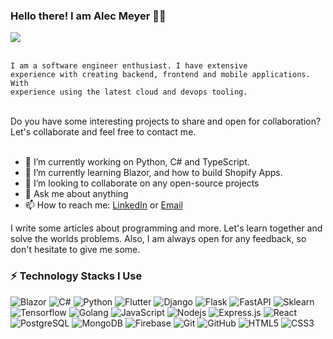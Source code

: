 ### Hello there! I am Alec Meyer 👋😄


<a href='https://www.linkedin.com/in/alec-meyer-linkedin/' target='_blank' rel='noopener' rel='noreferrer'>
  <img src='https://img.shields.io/static/v1?label=LinkedIn&message=Alec%20Meyer&color=blue&style=flat-square&logo=linkedin' />
</a>
</br>
</br>

<code>I am a software engineer enthusiast. I have extensive experience with creating backend, frontend and mobile applications. With experience using the latest cloud and devops tooling.</code>

</br>
Do you have some interesting projects to share and open for collaboration? Let's collaborate and feel free to contact me.</br>
</br>

- 🔭 I’m currently working on Python, C# and TypeScript.
- 🌱 I’m currently learning Blazor, and how to build Shopify Apps.
- 👯 I’m looking to collaborate on any open-source projects
- 💬 Ask me about anything
- 📫 How to reach me: [LinkedIn](https://www.linkedin.com/in/alec-meyer-linkedin/) or [Email](mailto:11meyal@gmail.com)

I write some articles about programming and more. Let's learn together and solve the worlds problems. Also, I am always open for any feedback, so don't hesitate to give me some.

### ⚡ Technology Stacks I Use

![Blazor](https://img.shields.io/badge/-Blazor-black?style=flat-square&logo=blazor&logoColor=white)
![C#](https://img.shields.io/badge/-CSharp-black?style=flat-square&logo=c-sharp&logoColor=white)
![Python](https://img.shields.io/badge/-Python-black?style=flat-square&logo=python)
![Flutter](https://img.shields.io/badge/-Flutter-black?style=flat-square&logo=flutter)
![Django](https://img.shields.io/badge/-Django-black?style=flat-square&logo=Django)
![Flask](https://img.shields.io/badge/-Flask-black?style=flat-square&logo=Flask)
![FastAPI](https://img.shields.io/badge/FastAPI-black?style=flat-square&logo=fastapi)
![Sklearn](https://img.shields.io/badge/-Sklearn-black?style=flat-square&logo=scikit-learn)
![Tensorflow](https://img.shields.io/badge/-Tensorflow-black?style=flat-square&logo=TensorFlow)
![Golang](https://img.shields.io/badge/-Golang-black?style=flat-square&logo=go)
![JavaScript](https://img.shields.io/badge/-JavaScript-black?style=flat-square&logo=javascript)
![Nodejs](https://img.shields.io/badge/-Nodejs-black?style=flat-square&logo=Node.js)
![Express.js](https://img.shields.io/badge/Express.js-black?style=flat-square&logo=express)
![React](https://img.shields.io/badge/-React-black?style=flat-square&logo=react)
![PostgreSQL](https://img.shields.io/badge/-PostgreSQL-black?style=flat-square&logo=PostgreSQL)
![MongoDB](https://img.shields.io/badge/-MongoDB-black?style=flat-square&logo=mongodb)
![Firebase](https://img.shields.io/badge/-Firebase-black?style=flat-square&logo=firebase)
![Git](https://img.shields.io/badge/-Git-black?style=flat-square&logo=git)
![GitHub](https://img.shields.io/badge/-GitHub-181717?style=flat-square&logo=github)
![HTML5](https://img.shields.io/badge/-HTML5-E34F26?style=flat-square&logo=html5&logoColor=white)
![CSS3](https://img.shields.io/badge/-CSS3-1572B6?style=flat-square&logo=css3)
